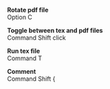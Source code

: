 


**Rotate pdf file**<br>
Option C

**Toggle between tex and pdf files**<br>
Command Shift click<br>

**Run tex file** <br>
Command T

**Comment**<br>
Command Shift {   
